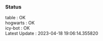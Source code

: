 ### Status


table : OK  
hogwarts : OK  
icy-bot : OK  
Latest Update : 2023-04-18 19:06:14.355820
